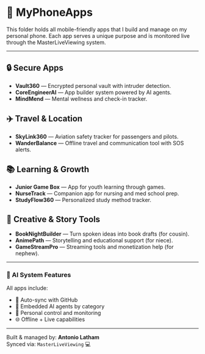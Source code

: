 # 📱 MyPhoneApps

This folder holds all mobile-friendly apps that I build and manage on my personal phone. Each app serves a unique purpose and is monitored live through the MasterLiveViewing system.

---

## 🔒 Secure Apps
- **Vault360** — Encrypted personal vault with intruder detection.
- **CoreEngineerAI** — App builder system powered by AI agents.
- **MindMend** — Mental wellness and check-in tracker.

## ✈️ Travel & Location
- **SkyLink360** — Aviation safety tracker for passengers and pilots.
- **WanderBalance** — Offline travel and communication tool with SOS alerts.

## 📚 Learning & Growth
- **Junior Game Box** — App for youth learning through games.
- **NurseTrack** — Companion app for nursing and med school prep.
- **StudyFlow360** — Personalized study method tracker.

## 📖 Creative & Story Tools
- **BookNightBuilder** — Turn spoken ideas into book drafts (for cousin).
- **AnimePath** — Storytelling and educational support (for niece).
- **GameStreamPro** — Streaming tools and monetization help (for nephew).

---

### 🧠 AI System Features
All apps include:
- 🔁 Auto-sync with GitHub
- 🧠 Embedded AI agents by category
- 🔐 Personal control and monitoring
- 🌐 Offline + Live capabilities

---
Built & managed by: **Antonio Latham**  
Synced via: `MasterLiveViewing` 💻
